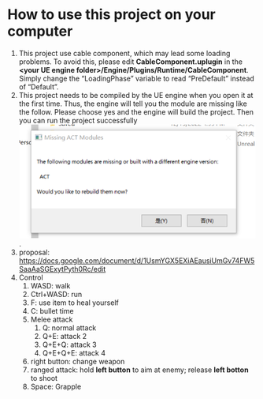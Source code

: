# How to use this project on your computer
1. This project use cable component, which may lead some loading problems. To avoid this, please edit **CableComponent.uplugin** in the **\<your UE engine folder\>/Engine/Plugins/Runtime/CableComponent**. Simply change the “LoadingPhase” variable to read “PreDefault” instead of “Default”. 
2. This project needs to be compiled by the UE engine when you open it at the first time. Thus, the engine will tell you the module are missing like the follow. Please choose yes and the engine will build the project. Then you can run the project successfully ![](./1.PNG).
3. proposal: https://docs.google.com/document/d/1UsmYGX5EXiAEausiUmGv74FW5SaaAaSGExytPyth0Rc/edit
4. Control
   1. WASD: walk
   2. Ctrl+WASD: run
   3. F: use item to heal yourself
   4. C: bullet time
   5. Melee attack
      1. Q: normal attack
      2. Q+E: attack 2
      3. Q+E+Q: attack 3
      4. Q+E+Q+E: attack 4
   6. right button: change weapon
   7. ranged attack: hold **left button** to aim at enemy; release **left botton** to shoot
   8. Space: Grapple